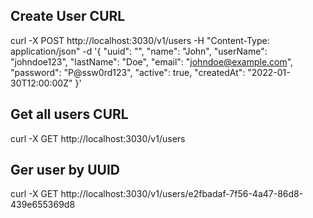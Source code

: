 ## Create User CURL

curl -X POST http://localhost:3030/v1/users -H "Content-Type: application/json" -d '{
"uuid": "",
"name": "John",
"userName": "johndoe123",
"lastName": "Doe",
"email": "johndoe@example.com",
"password": "P@ssw0rd123",
"active": true,
"createdAt": "2022-01-30T12:00:00Z"
}'

## Get all users CURL

curl -X GET http://localhost:3030/v1/users

## Ger user by UUID

curl -X GET http://localhost:3030/v1/users/e2fbadaf-7f56-4a47-86d8-439e655369d8
